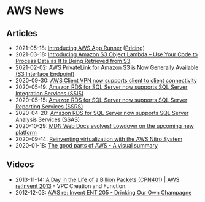 # AWS News

## Articles

* 2021-05-18: [Introducing AWS App Runner](https://aws.amazon.com/blogs/containers/introducing-aws-app-runner/) ([Pricing](https://aws.amazon.com/apprunner/pricing/))
* 2021-03-18: [Introducing Amazon S3 Object Lambda – Use Your Code to Process Data as It Is Being Retrieved from S3](https://aws.amazon.com/blogs/aws/introducing-amazon-s3-object-lambda-use-your-code-to-process-data-as-it-is-being-retrieved-from-s3/)
* 2021-02-02: [AWS PrivateLink for Amazon S3 is Now Generally Available (S3 Interface Endpoint)](https://aws.amazon.com/blogs/aws/aws-privatelink-for-amazon-s3-now-available/)
* 2020-09-30: [AWS Client VPN now supports client to client connectivity](https://aws.amazon.com/about-aws/whats-new/2020/09/aws-client-vpn-now-supports-client-to-client-connectivity/)
* 2020-05-19: [Amazon RDS for SQL Server now supports SQL Server Integration Services (SSIS)](https://aws.amazon.com/about-aws/whats-new/2020/05/amazon-rds-for-sql-server-now-supports-sql-server-integration-services/)
* 2020-05-15: [Amazon RDS for SQL Server now supports SQL Server Reporting Services (SSRS)](https://aws.amazon.com/about-aws/whats-new/2020/05/amazon-rds-for-sql-server-now-supports-sql-server-reporting-services/)
* 2020-04-20: [Amazon RDS for SQL Server now supports SQL Server Analysis Services (SSAS)](https://aws.amazon.com/about-aws/whats-new/2020/04/amazon-rds-sql-server-now-supports-sql-server-analysis-service/)
* 2020-10-29: [MDN Web Docs evolves! Lowdown on the upcoming new platform](https://hacks.mozilla.org/2020/10/mdn-web-docs-evolves-lowdown-on-the-upcoming-new-platform/)
* 2020-09-14: [Reinventing virtualization with the AWS Nitro System](https://www.allthingsdistributed.com/2020/09/reinventing-virtualization-with-aws-nitro.html)
* 2020-01-18: [The good parts of AWS - A visual summary](https://hassenchaieb.com/aws-good-parts/)

## Videos

* 2013-11-14: [A Day in the Life of a Billion Packets (CPN401) | AWS re:Invent 2013](https://www.youtube.com/watch?v=Zd5hsL-JNY4) - VPC Creation and Function.
* 2012-12-03: [AWS re: Invent ENT 205 - Drinking Our Own Champagne](https://www.youtube.com/watch?v=f45Uo5rw6YY)
